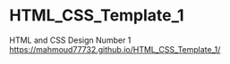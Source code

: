 # HTML_CSS_Template_1
HTML and CSS Design Number 1
https://mahmoud77732.github.io/HTML_CSS_Template_1/
